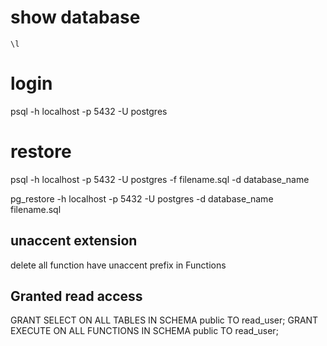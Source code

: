 # show database
`\l`

# login
psql -h localhost -p 5432 -U postgres

# restore

psql -h localhost -p 5432 -U postgres -f filename.sql -d database_name

pg_restore -h localhost -p 5432 -U postgres -d database_name filename.sql

## unaccent extension

delete all function have unaccent prefix in Functions

## Granted read access
GRANT SELECT ON ALL TABLES IN SCHEMA public TO read_user;
GRANT EXECUTE ON ALL FUNCTIONS IN SCHEMA public TO read_user;